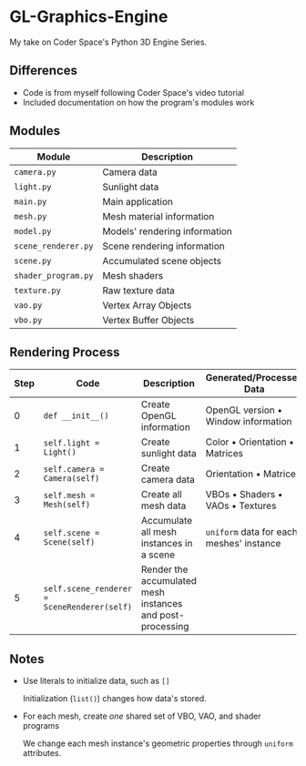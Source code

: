 # GL-Graphics-Engine

My take on Coder Space's Python 3D Engine Series.

## Differences

- Code is from myself following Coder Space's video tutorial
- Included documentation on how the program's modules work

## Modules

Module | Description
-------|-------------
`camera.py` | Camera data
`light.py` | Sunlight data
`main.py` | Main application
`mesh.py` | Mesh material information
`model.py` | Models' rendering information
`scene_renderer.py` | Scene rendering information
`scene.py` | Accumulated scene objects
`shader_program.py` | Mesh shaders
`texture.py` | Raw texture data
`vao.py` | Vertex Array Objects
`vbo.py` | Vertex Buffer Objects

## Rendering Process

Step | Code | Description | Generated/Processed Data
-----|------|-------------|-------------------------
0 | `def __init__()`| Create OpenGL information | OpenGL version • Window information
1 | `self.light = Light()` | Create sunlight data | Color • Orientation • Matrices
2 | `self.camera = Camera(self)` | Create camera data | Orientation • Matrices
3 | `self.mesh = Mesh(self)` | Create all mesh data | VBOs • Shaders • VAOs • Textures
4 | `self.scene = Scene(self)` | Accumulate all mesh instances in a scene | `uniform` data for each meshes' instance
5 | `self.scene_renderer = SceneRenderer(self)` | Render the accumulated mesh instances and post-processing

## Notes

- Use literals to initialize data, such as `[]`

    Initialization (`list()`) changes how data's stored.

- For each mesh, create *one* shared set of VBO, VAO, and shader programs

    We change each mesh instance's geometric properties through `uniform` attributes.
